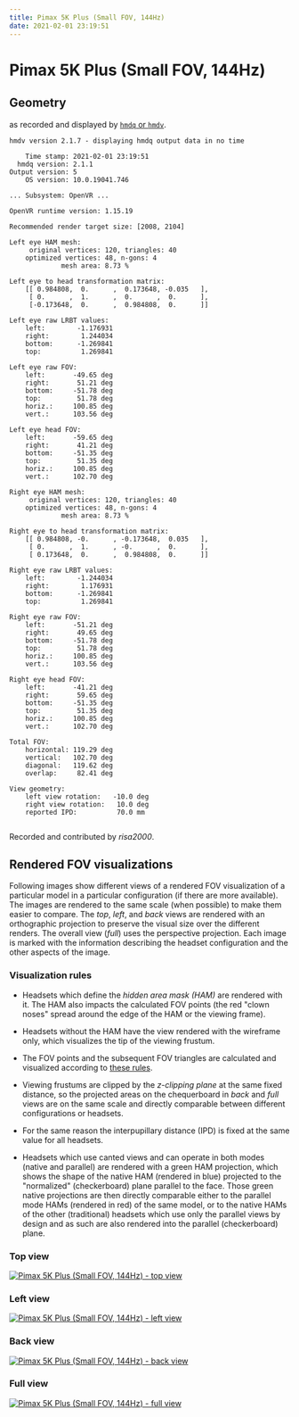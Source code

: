 ```yaml
---
title: Pimax 5K Plus (Small FOV, 144Hz)
date: 2021-02-01 23:19:51
---
```

# Pimax 5K Plus (Small FOV, 144Hz)

## Geometry

as recorded and displayed by [`hmdq` or `hmdv`](https://github.com/risa2000/hmdq).
```
hmdv version 2.1.7 - displaying hmdq output data in no time

    Time stamp: 2021-02-01 23:19:51
  hmdq version: 2.1.1
Output version: 5
    OS version: 10.0.19041.746

... Subsystem: OpenVR ...

OpenVR runtime version: 1.15.19

Recommended render target size: [2008, 2104]

Left eye HAM mesh:
     original vertices: 120, triangles: 40
    optimized vertices: 48, n-gons: 4
             mesh area: 8.73 %

Left eye to head transformation matrix:
    [[ 0.984808,  0.      ,  0.173648, -0.035   ],
     [ 0.      ,  1.      ,  0.      ,  0.      ],
     [-0.173648,  0.      ,  0.984808,  0.      ]]

Left eye raw LRBT values:
    left:        -1.176931
    right:        1.244034
    bottom:      -1.269841
    top:          1.269841

Left eye raw FOV:
    left:       -49.65 deg
    right:       51.21 deg
    bottom:     -51.78 deg
    top:         51.78 deg
    horiz.:     100.85 deg
    vert.:      103.56 deg

Left eye head FOV:
    left:       -59.65 deg
    right:       41.21 deg
    bottom:     -51.35 deg
    top:         51.35 deg
    horiz.:     100.85 deg
    vert.:      102.70 deg

Right eye HAM mesh:
     original vertices: 120, triangles: 40
    optimized vertices: 48, n-gons: 4
             mesh area: 8.73 %

Right eye to head transformation matrix:
    [[ 0.984808, -0.      , -0.173648,  0.035   ],
     [ 0.      ,  1.      , -0.      ,  0.      ],
     [ 0.173648,  0.      ,  0.984808,  0.      ]]

Right eye raw LRBT values:
    left:        -1.244034
    right:        1.176931
    bottom:      -1.269841
    top:          1.269841

Right eye raw FOV:
    left:       -51.21 deg
    right:       49.65 deg
    bottom:     -51.78 deg
    top:         51.78 deg
    horiz.:     100.85 deg
    vert.:      103.56 deg

Right eye head FOV:
    left:       -41.21 deg
    right:       59.65 deg
    bottom:     -51.35 deg
    top:         51.35 deg
    horiz.:     100.85 deg
    vert.:      102.70 deg

Total FOV:
    horizontal: 119.29 deg
    vertical:   102.70 deg
    diagonal:   119.62 deg
    overlap:     82.41 deg

View geometry:
    left view rotation:   -10.0 deg
    right view rotation:   10.0 deg
    reported IPD:          70.0 mm


```
Recorded and contributed by _risa2000_.

## Rendered FOV visualizations

Following images show different views of a rendered FOV visualization of a
particular model in a particular configuration (if there are more available).
The images are rendered to the same scale (when possible) to make them easier
to compare. The _top_, _left_, and _back_ views are rendered with an
orthographic projection to preserve the visual size over the different renders.
The overall view (_full_) uses the perspective projection. Each image is marked
with the information describing the headset configuration and the other aspects
of the image.

### Visualization rules

* Headsets which define the _hidden area mask (HAM)_ are rendered with it. The
  HAM also impacts the calculated FOV points (the red "clown noses" spread
  around the edge of the HAM or the viewing frame).

* Headsets without the HAM have the view rendered with the wireframe only, which
  visualizes the tip of the viewing frustum.

* The FOV points and the subsequent FOV triangles are calculated and visualized
  according to [these
  rules](https://risa2000.github.io/vrdocs/docs/hmd_fov_calculation).

* Viewing frustums are clipped by the _z-clipping plane_ at the same fixed
  distance, so the projected areas on the chequerboard in _back_ and _full_
  views are on the same scale and directly comparable between different
  configurations or headsets.

* For the same reason the interpupillary distance (IPD) is fixed at the same
  value for all headsets.

* Headsets which use canted views and can operate in both modes (native and
  parallel) are rendered with a green HAM projection, which shows the shape of
  the native HAM (rendered in blue) projected to the "normalized"
  (checkerboard) plane parallel to the face. Those green native projections are
  then directly comparable either to the parallel mode HAMs (rendered in red)
  of the same model, or to the native HAMs of the other (traditional) headsets
  which use only the parallel views by design and as such are also rendered
  into the parallel (checkerboard) plane.

### Top view
[![Pimax 5K Plus (Small FOV, 144Hz) - top view](../images/Pimax5KPlus_Small_Native_R144_top.dmx.png)](../images/Pimax5KPlus_Small_Native_R144_top.dmx.png)

### Left view
[![Pimax 5K Plus (Small FOV, 144Hz) - left view](../images/Pimax5KPlus_Small_Native_R144_left.dmx.png)](../images/Pimax5KPlus_Small_Native_R144_left.dmx.png)

### Back view
[![Pimax 5K Plus (Small FOV, 144Hz) - back view](../images/Pimax5KPlus_Small_Native_R144_back.dmx.png)](../images/Pimax5KPlus_Small_Native_R144_back.dmx.png)

### Full view
[![Pimax 5K Plus (Small FOV, 144Hz) - full view](../images/Pimax5KPlus_Small_Native_R144_over.dmx.png)](../images/Pimax5KPlus_Small_Native_R144_over.dmx.png)

